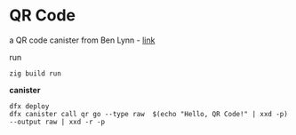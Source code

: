 # QR Code
a QR code canister from Ben Lynn - [link](https://fxa77-fiaaa-aaaae-aaana-cai.raw.ic0.app/organic/qr.html)

run
```fish
zig build run
```

**canister**
```fish
dfx deploy
dfx canister call qr go --type raw  $(echo "Hello, QR Code!" | xxd -p) --output raw | xxd -r -p
```
